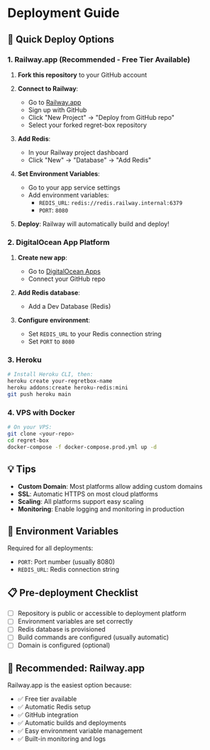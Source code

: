 # Deployment Guide

## 🚀 Quick Deploy Options

### 1. Railway.app (Recommended - Free Tier Available)

1. **Fork this repository** to your GitHub account

2. **Connect to Railway**:
   - Go to [Railway.app](https://railway.app)
   - Sign up with GitHub
   - Click "New Project" → "Deploy from GitHub repo"
   - Select your forked regret-box repository

3. **Add Redis**:
   - In your Railway project dashboard
   - Click "New" → "Database" → "Add Redis"

4. **Set Environment Variables**:
   - Go to your app service settings
   - Add environment variables:
     - `REDIS_URL`: `redis://redis.railway.internal:6379`
     - `PORT`: `8080`

5. **Deploy**: Railway will automatically build and deploy!

### 2. DigitalOcean App Platform

1. **Create new app**:
   - Go to [DigitalOcean Apps](https://cloud.digitalocean.com/apps)
   - Connect your GitHub repo

2. **Add Redis database**:
   - Add a Dev Database (Redis)

3. **Configure environment**:
   - Set `REDIS_URL` to your Redis connection string
   - Set `PORT` to `8080`

### 3. Heroku

```bash
# Install Heroku CLI, then:
heroku create your-regretbox-name
heroku addons:create heroku-redis:mini
git push heroku main
```

### 4. VPS with Docker

```bash
# On your VPS:
git clone <your-repo>
cd regret-box
docker-compose -f docker-compose.prod.yml up -d
```

## 💡 Tips

- **Custom Domain**: Most platforms allow adding custom domains
- **SSL**: Automatic HTTPS on most cloud platforms
- **Scaling**: All platforms support easy scaling
- **Monitoring**: Enable logging and monitoring in production

## 🔧 Environment Variables

Required for all deployments:
- `PORT`: Port number (usually 8080)
- `REDIS_URL`: Redis connection string

## 📋 Pre-deployment Checklist

- [ ] Repository is public or accessible to deployment platform
- [ ] Environment variables are set correctly
- [ ] Redis database is provisioned
- [ ] Build commands are configured (usually automatic)
- [ ] Domain is configured (optional)

## 🎯 Recommended: Railway.app

Railway.app is the easiest option because:
- ✅ Free tier available
- ✅ Automatic Redis setup
- ✅ GitHub integration
- ✅ Automatic builds and deployments
- ✅ Easy environment variable management
- ✅ Built-in monitoring and logs
